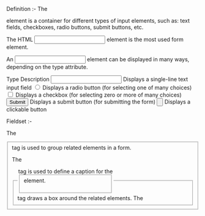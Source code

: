 Definition :- The <form> element is a container for different types of input elements, such as: text fields, checkboxes, radio buttons, submit buttons, etc.

The HTML <input> element is the most used form element.

An <input> element can be displayed in many ways, depending on the type attribute.

Type	Description
<input type="text">	Displays a single-line text input field
<input type="radio">	Displays a radio button (for selecting one of many choices)
<input type="checkbox">	Displays a checkbox (for selecting zero or more of many choices)
<input type="submit">	Displays a submit button (for submitting the form)
<input type="button">	Displays a clickable button

<!-- -------------------------------------------------------------------------- -->
Fieldset :- 

The <fieldset> tag is used to group related elements in a form.

The <fieldset> tag draws a box around the related elements.
The <legend> tag is used to define a caption for the <fieldset> element.
<!-- --------------------------------------------------------------------------- -->

